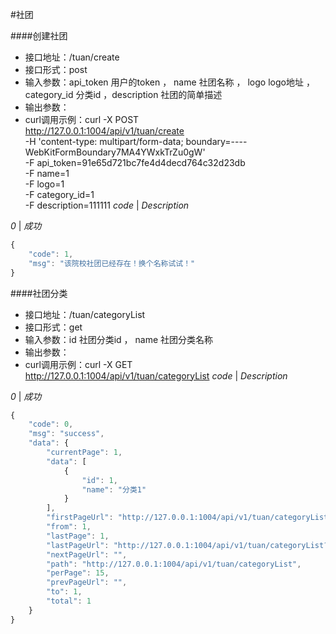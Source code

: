 #社团

####创建社团

- 接口地址：/tuan/create
- 接口形式：post 
- 输入参数：api_token 用户的token  ， name 社团名称 ， logo logo地址 ， category_id 分类id ，description 社团的简单描述
- 输出参数：
- curl调用示例：curl -X POST \
             http://127.0.0.1:1004/api/v1/tuan/create \
             -H 'content-type: multipart/form-data; boundary=----WebKitFormBoundary7MA4YWxkTrZu0gW' \
             -F api_token=91e65d721bc7fe4d4decd764c32d23db \
             -F name=1 \
             -F logo=1 \
             -F category_id=1 \
             -F description=111111
*code* | *Description*

*0* | *成功*

```javascript
{
    "code": 1,
    "msg": "该院校社团已经存在！换个名称试试！"
}
```


####社团分类

- 接口地址：/tuan/categoryList
- 接口形式：get 
- 输入参数：id 社团分类id ， name 社团分类名称
- 输出参数：
- curl调用示例：curl -X GET \
             http://127.0.0.1:1004/api/v1/tuan/categoryList
*code* | *Description*

*0* | *成功*

```javascript
{
    "code": 0,
    "msg": "success",
    "data": {
        "currentPage": 1,
        "data": [
            {
                "id": 1,
                "name": "分类1"
            }
        ],
        "firstPageUrl": "http://127.0.0.1:1004/api/v1/tuan/categoryList?page=1",
        "from": 1,
        "lastPage": 1,
        "lastPageUrl": "http://127.0.0.1:1004/api/v1/tuan/categoryList?page=1",
        "nextPageUrl": "",
        "path": "http://127.0.0.1:1004/api/v1/tuan/categoryList",
        "perPage": 15,
        "prevPageUrl": "",
        "to": 1,
        "total": 1
    }
}
```
